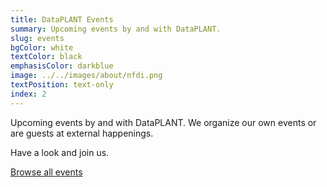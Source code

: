```yaml
---
title: DataPLANT Events
summary: Upcoming events by and with DataPLANT. 
slug: events
bgColor: white
textColor: black
emphasisColor: darkblue
image: ../../images/about/nfdi.png
textPosition: text-only
index: 2
---
```


Upcoming events by and with DataPLANT. 
We organize our own events or are guests at external happenings. 

Have a look and join us. 

<a class="btn text-xl bg-mint-50 text-darkblue hover:bg-darkblue hover:text-mint-50" href="/events">Browse all events</a>
